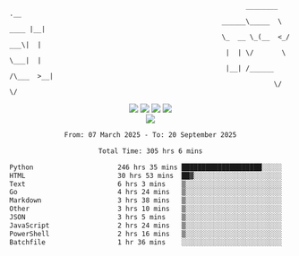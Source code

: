 ```
                                                           ________        .__ 
                                                     ______\_____  \  ____ |__|
                                                     \_  __ \_(__  <_/ ___\|  |
                                                      |  | \/       \  \___|  |
                                                      |__| /______  /\___  >__|
                                                                  \/     \/    
```

<div align="center">
  <img src="https://komarev.com/ghpvc/?username=r3ci&label=Profile%20views&color=000000&style=for-the-badge"/>
  <img src="https://img.shields.io/github/followers/R3CI?color=black&style=for-the-badge&logo=github&label=Follows"/>
  <img src="https://img.shields.io/github/stars/R3CI?color=black&style=for-the-badge&logo=github&label=Stars"/>
 
  <img src="https://github-widgetbox.vercel.app/api/profile?username=R3CI&data=followers,repositories,stars,commits&theme=rgb">
  <br>

  <img src="https://github-widgetbox.vercel.app/api/skills?languages=python,go,json&theme=rgb&includeNames=true">
  <br>
  
</p>

<!--START_SECTION:waka-->

```txt
From: 07 March 2025 - To: 20 September 2025

Total Time: 305 hrs 6 mins

Python                     246 hrs 35 mins ████████████████████░░░░░   79.99 %
HTML                       30 hrs 53 mins  ██▓░░░░░░░░░░░░░░░░░░░░░░   10.02 %
Text                       6 hrs 3 mins    ▒░░░░░░░░░░░░░░░░░░░░░░░░   01.97 %
Go                         4 hrs 24 mins   ▒░░░░░░░░░░░░░░░░░░░░░░░░   01.43 %
Markdown                   3 hrs 38 mins   ▒░░░░░░░░░░░░░░░░░░░░░░░░   01.18 %
Other                      3 hrs 10 mins   ▒░░░░░░░░░░░░░░░░░░░░░░░░   01.03 %
JSON                       3 hrs 5 mins    ▒░░░░░░░░░░░░░░░░░░░░░░░░   01.00 %
JavaScript                 2 hrs 24 mins   ▒░░░░░░░░░░░░░░░░░░░░░░░░   00.78 %
PowerShell                 2 hrs 16 mins   ▒░░░░░░░░░░░░░░░░░░░░░░░░   00.74 %
Batchfile                  1 hr 36 mins    ░░░░░░░░░░░░░░░░░░░░░░░░░   00.52 %
```

<!--END_SECTION:waka-->
